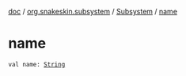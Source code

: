 [doc](../../index.md) / [org.snakeskin.subsystem](../index.md) / [Subsystem](index.md) / [name](./name.md)

# name

`val name: `[`String`](https://kotlinlang.org/api/latest/jvm/stdlib/kotlin/-string/index.html)